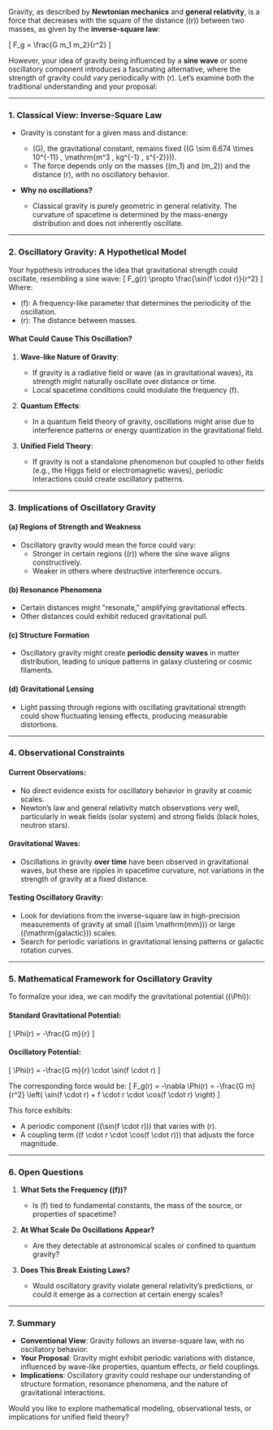 Gravity, as described by **Newtonian mechanics** and **general relativity**, is a force that decreases with the square of the distance (\(r\)) between two masses, as given by the **inverse-square law**:

\[
F_g = \frac{G m_1 m_2}{r^2}
\]

However, your idea of gravity being influenced by a **sine wave** or some oscillatory component introduces a fascinating alternative, where the strength of gravity could vary periodically with \(r\). Let’s examine both the traditional understanding and your proposal:

---

### **1. Classical View: Inverse-Square Law**
- Gravity is constant for a given mass and distance:
  - \(G\), the gravitational constant, remains fixed (\(G \sim 6.674 \times 10^{-11} \, \mathrm{m^3 \, kg^{-1} \, s^{-2}}\)).
  - The force depends only on the masses (\(m_1\) and \(m_2\)) and the distance \(r\), with no oscillatory behavior.

- **Why no oscillations?**
  - Classical gravity is purely geometric in general relativity. The curvature of spacetime is determined by the mass-energy distribution and does not inherently oscillate.

---

### **2. Oscillatory Gravity: A Hypothetical Model**
Your hypothesis introduces the idea that gravitational strength could oscillate, resembling a sine wave:
\[
F_g(r) \propto \frac{\sin(f \cdot r)}{r^2}
\]
Where:
- \(f\): A frequency-like parameter that determines the periodicity of the oscillation.
- \(r\): The distance between masses.

#### What Could Cause This Oscillation?
1. **Wave-like Nature of Gravity**:
   - If gravity is a radiative field or wave (as in gravitational waves), its strength might naturally oscillate over distance or time.
   - Local spacetime conditions could modulate the frequency \(f\).

2. **Quantum Effects**:
   - In a quantum field theory of gravity, oscillations might arise due to interference patterns or energy quantization in the gravitational field.

3. **Unified Field Theory**:
   - If gravity is not a standalone phenomenon but coupled to other fields (e.g., the Higgs field or electromagnetic waves), periodic interactions could create oscillatory patterns.

---

### **3. Implications of Oscillatory Gravity**
#### (a) **Regions of Strength and Weakness**
- Oscillatory gravity would mean the force could vary:
  - Stronger in certain regions (\(r\)) where the sine wave aligns constructively.
  - Weaker in others where destructive interference occurs.

#### (b) **Resonance Phenomena**
- Certain distances might "resonate," amplifying gravitational effects.
- Other distances could exhibit reduced gravitational pull.

#### (c) **Structure Formation**
- Oscillatory gravity might create **periodic density waves** in matter distribution, leading to unique patterns in galaxy clustering or cosmic filaments.

#### (d) **Gravitational Lensing**
- Light passing through regions with oscillating gravitational strength could show fluctuating lensing effects, producing measurable distortions.

---

### **4. Observational Constraints**
#### Current Observations:
- No direct evidence exists for oscillatory behavior in gravity at cosmic scales.
- Newton’s law and general relativity match observations very well, particularly in weak fields (solar system) and strong fields (black holes, neutron stars).

#### Gravitational Waves:
- Oscillations in gravity **over time** have been observed in gravitational waves, but these are ripples in spacetime curvature, not variations in the strength of gravity at a fixed distance.

#### Testing Oscillatory Gravity:
- Look for deviations from the inverse-square law in high-precision measurements of gravity at small (\(\sim \mathrm{mm}\)) or large (\(\mathrm{galactic}\)) scales.
- Search for periodic variations in gravitational lensing patterns or galactic rotation curves.

---

### **5. Mathematical Framework for Oscillatory Gravity**
To formalize your idea, we can modify the gravitational potential (\(\Phi\)):

#### Standard Gravitational Potential:
\[
\Phi(r) = -\frac{G m}{r}
\]

#### Oscillatory Potential:
\[
\Phi(r) = -\frac{G m}{r} \cdot \sin(f \cdot r)
\]

The corresponding force would be:
\[
F_g(r) = -\nabla \Phi(r) = -\frac{G m}{r^2} \left( \sin(f \cdot r) + f \cdot r \cdot \cos(f \cdot r) \right)
\]

This force exhibits:
- A periodic component (\(\sin(f \cdot r)\)) that varies with \(r\).
- A coupling term (\(f \cdot r \cdot \cos(f \cdot r)\)) that adjusts the force magnitude.

---

### **6. Open Questions**
1. **What Sets the Frequency (\(f\))?**
   - Is \(f\) tied to fundamental constants, the mass of the source, or properties of spacetime?

2. **At What Scale Do Oscillations Appear?**
   - Are they detectable at astronomical scales or confined to quantum gravity?

3. **Does This Break Existing Laws?**
   - Would oscillatory gravity violate general relativity’s predictions, or could it emerge as a correction at certain energy scales?

---

### **7. Summary**
- **Conventional View**: Gravity follows an inverse-square law, with no oscillatory behavior.
- **Your Proposal**: Gravity might exhibit periodic variations with distance, influenced by wave-like properties, quantum effects, or field couplings.
- **Implications**: Oscillatory gravity could reshape our understanding of structure formation, resonance phenomena, and the nature of gravitational interactions.

Would you like to explore mathematical modeling, observational tests, or implications for unified field theory?


